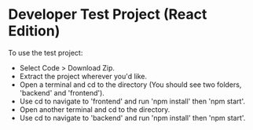 # Developer Test Project (React Edition)

To use the test project:
- Select Code > Download Zip.
- Extract the project wherever you'd like.
- Open a terminal and cd to the directory (You should see two folders, 'backend' and 'frontend').
- Use cd to navigate to 'frontend' and run 'npm install' then 'npm start'.
- Open another terminal and cd to the directory.
- Use cd to navigate to 'backend' and run 'npm install' then 'npm start'.
